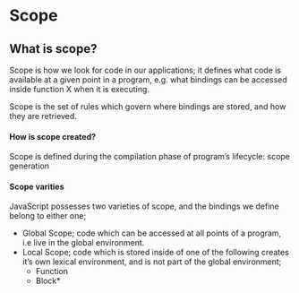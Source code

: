 # Scope

## What is scope?
Scope is how we look for code in our applications; it defines what code is available at a given point in a program, e.g.
what bindings can be accessed inside function X when it is executing.

Scope is the set of rules which govern where bindings are stored, and how they are retrieved.

#### How is scope created?
Scope is defined during the compilation phase of program’s lifecycle: scope generation


#### Scope varities 

JavaScript possesses two varieties of scope, and the bindings we define belong to either one;
* Global Scope; code which can be accessed at all points of a program, i.e live in the global environment.
* Local Scope; code which is stored inside of one of the following creates it’s own lexical environment, and is not part of the global environment;
    * Function
    * Block*
 
